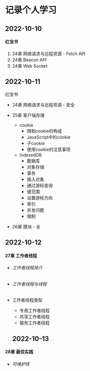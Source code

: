 # 记录个人学习

## 2022-10-10 

#### 红宝书

1. 24章 网络请求与远程资源 - Fetch API
2. 24章 Beacon API
3. 24章 Web Socket

## 2022-10-11

红宝书

- 24章 网络请求与远程资源 - 安全
- 25章 客户端存储 
  - cookie
    - 限制cookie的构成
    - JavaScript中的cookie
    - 子cookie
    - 使用cookie的注意事项
  - IndexedDB
    - 数据库
    - 对象存储
    - 事务
    - 插入对象
    - 通过游标查询
    - 键范围
    - 设置游标方向
    - 索引
    - 并发问题
    - 限制

 - 26章 模块 - 全

 ## 2022-10-12

#### 27章 工作者线程

- ###### 工作者线程简介

- ###### 工作者线程与线程

- 工作者线程类型

  - 专用工作者线程
  - 共享工作者线程
  - 服务工作者线程

  ## 2022-10-13

#### 28章 最佳实践

- ###### 可维护性